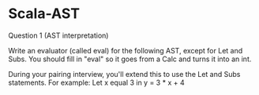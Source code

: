 # Scala-AST
Question 1 (AST interpretation)

Write an evaluator (called eval) for the following AST, except for Let and Subs. You should fill in "eval" so it goes
from a Calc and turns it into an int.

During your pairing interview, you'll extend this to use the Let and Subs statements. For example: 
Let x equal 3 in y = 3 * x + 4

